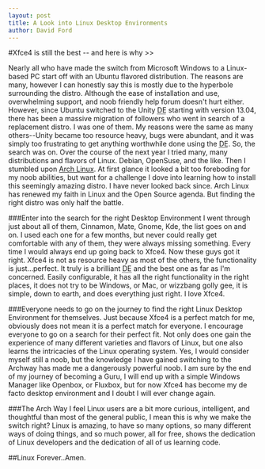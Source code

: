 ```yaml
---
layout: post
title: A Look into Linux Desktop Environments
author: David Ford
---
```

#Xfce4 is still the best -- and here is why >>

Nearly all who have made the switch from Microsoft Windows to a Linux-based PC start off with an Ubuntu flavored distribution.  The reasons 
are many, however I can honestly say this is mostly due to the hyperbole surrounding the distro.  Although the ease of installation and use,
 overwhelming support, and noob friendly help forum doesn't hurt either.  However, since Ubuntu switched to the Unity <abbr title="Desktop Environment">DE</abbr> starting with version 13.04, there has been a massive migration of followers who went in search of a replacement
 distro.  I was one of them.  My reasons were the same as many others--Unity became too resource heavy, bugs were abundant, and it was 
simply too frustrating to get anything worthwhile done using the <abbr title="Desktop Environment">DE</abbr>.  So, the search was on. 
 Over the course of the next year I tried many, many distributions and flavors of Linux.  Debian, OpenSuse, and the like.  Then I stumbled 
upon [Arch Linux](http://archlinux.org).  At first glance it looked a bit too foreboding for my noob abilities, but want for a challenge I dove into 
learning how to install this seemingly amazing distro.  I have never looked back since.  Arch Linux has renewed my faith in Linux and the 
Open Source agenda.  But finding the right distro was only half the battle.

###Enter into the search for the right Desktop Environment
I went through just about all of them, Cinnamon, Mate, Gnome, Kde, the list goes on and on.  I used each one for a few months, but never could really get comfortable with any of them, they were always missing something.  Every time I would always end up going back to Xfce4.  Now these guys got it right.  Xfce4 is not as resource heavy as most of the others, the functionality is just...perfect.  It truly is a brilliant <abbr title="Desktop Environment">DE</abbr> and the best one as far as I'm concerned.  Easily configurable, it has all the right functionality in the right places, it does not try to be Windows, or Mac, or wizzbang golly gee, it is simple, down to earth, and does everything just right.  I love Xfce4.

###Everyone needs to go on the journey to find the right Linux Desktop Environment for themselves.
Just because Xfce4 is a perfect match for me, obviously does not mean it is a perfect match for everyone.  I encourage everyone to go on a search for their perfect fit.  Not only does one gain the experience of many different varieties and flavors of Linux, but one also learns the intricacies of the Linux operating system.  Yes, I would consider myself still a noob, but the knowledge I have gained switching to the Archway has made me a dangerously powerful noob.  I am sure by the end of my journey of becoming a Guru, I will end up with a simple Windows Manager like Openbox, or Fluxbox, but for now Xfce4 has become my de facto desktop environment and I doubt I will ever change again.

###The Arch Way
I feel Linux users are a bit more curious, intelligent, and thoughtful than most of the general public, I mean this is why we make the switch right?  Linux is amazing, to have so many options, so many different ways of doing things, and so much power, all for free, shows the dedication of Linux developers and the dedication of all of us learning code.

##Linux Forever..Amen.
